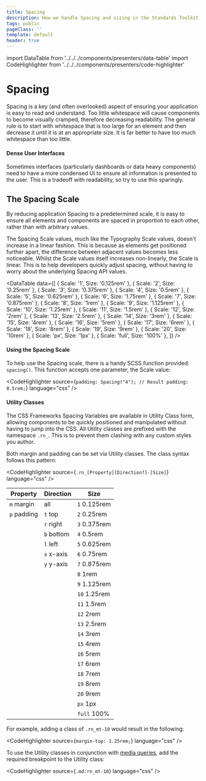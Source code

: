 ```yaml
---
title: Spacing
description: How we handle Spacing and sizing in the Standards Toolkit
tags: public
pageClass: ''
template: default
header: true
---
```


import DataTable from '../../../components/presenters/data-table'
import CodeHighlighter from '../../../components/presenters/code-highlighter'

# Spacing

Spacing is a key (and often overlooked) aspect of ensuring your application is easy to read and understand. Too little whitespace will cause components to become visually cramped, therefore decreasing readability. The general rule is to start with whitespace that is too large for an element and then decrease it until it is at an appropriate size. It is far better to have too much whitespace than too little.

#### Dense User Interfaces

Sometimes interfaces (particularly dashboards or data heavy components) need to have a more condensed UI to ensure all information is presented to the user. This is a tradeoff with readability, so try to use this sparingly.

## The Spacing Scale

By reducing application Spacing to a predetermined scale, it is easy to ensure all elements and components are spaced in proportion to each other, rather than with arbitrary values.

The Spacing Scale values, much like the Typography Scale values, doesn't increase in a linear fashion. This is because as elements get positioned further apart, the difference between adjacent values becomes less noticeable. Whilst the Scale values itself increases non-linearly, the Scale is linear. This is to help developers quickly adjust spacing, without having to worry about the underlying Spacing API values.

<DataTable data={[
  {
    Scale: '1',
    Size: '0.125rem'
  },
  {
    Scale: '2',
    Size: '0.25rem'
  },
  {
    Scale: '3',
    Size: '0.375rem'
  },
  {
    Scale: '4',
    Size: '0.5rem'
  },
  {
    Scale: '5',
    Size: '0.625rem'
  },
  {
    Scale: '6',
    Size: '1.75rem'
  },
  {
    Scale: '7',
    Size: '0.875rem'
  },
  {
    Scale: '8',
    Size: '1rem'
  },
  {
    Scale: '9',
    Size: '1.125rem'
  },
  {
    Scale: '10',
    Size: '1.25rem'
  },
  {
    Scale: '11',
    Size: '1.5rem'
  },
  {
    Scale: '12',
    Size: '2rem'
  },
  {
    Scale: '13',
    Size: '2.5rem'
  },
  {
    Scale: '14',
    Size: '3rem'
  },
  {
    Scale: '15',
    Size: '4rem'
  },
  {
    Scale: '16',
    Size: '5rem'
  },
  {
    Scale: '17',
    Size: '6rem'
  },
  {
    Scale: '18',
    Size: '8rem'
  },
  {
    Scale: '19',
    Size: '9rem'
  },
  {
    Scale: '20',
    Size: '10rem'
  },
  {
    Scale: 'px',
    Size: '1px'
  },
  {
    Scale: 'full',
    Size: '100%'
  },
]} />

#### Using the Spacing Scale

To help use the Spacing scale, there is a handy SCSS function provided: `spacing()`. This function accepts one parameter, the Scale value:

<CodeHighlighter 
source={`padding: Spacing("4");
// Result
padding: 0.5rem;`} language="css"
/>

#### Utility Classes

The CSS Frameworks Spacing Variables are available in Utility Class form, allowing components to be quickly positioned and manipulated without having to jump into the CSS. All Utility classes are prefixed with the namespace `.rn_`. This is to prevent them clashing with any custom styles you author.

Both margin and padding can be set via Utility classes. The class syntax follows this pattern:

<CodeHighlighter 
source={`.rn_[Property][Direction?]-[Size]`} language="css"
/>

<div class="standard-table">

Property     | Direction  | Size
------------ | ---------- | -----------
`m` margin   | all        | `1` 0.125rem
`p` padding  | `t` top    | `2` 0.25rem
&nbsp;       | `r` right  | `3` 0.375rem
&nbsp;       | `b` bottom | `4` 0.5rem
&nbsp;       | `l` left   | `5` 0.625rem
&nbsp;       | `x` x-axis | `6` 0.75rem
&nbsp;       | `y` y-axis | `7` 0.875rem
&nbsp;       |            | `8` 1rem
&nbsp;       |            | `9` 1.125rem
&nbsp;       |            | `10` 1.25rem
&nbsp;       |            | `11` 1.5rem
&nbsp;       |            | `12` 2rem
&nbsp;       |            | `13` 2.5rem
&nbsp;       |            | `14` 3rem
&nbsp;       |            | `15` 4rem
&nbsp;       |            | `16` 5rem
&nbsp;       |            | `17` 6rem
&nbsp;       |            | `18` 7rem
&nbsp;       |            | `19` 8rem
&nbsp;       |            | `20` 9rem
&nbsp;       |            | `px` 1px
&nbsp;       |            | `full` 100%

</div>

For example, adding a class of `.rn_mt-10` would result in the following:

<CodeHighlighter 
source={`margin-top: 1.25rem;`} language="css"
/>


To use the Utility classes in conjunction with [media queries](/styles/breakpoints), add the required breakpoint to the Utility class:

<CodeHighlighter 
source={`.md:rn_mt-10`} language="css"
/>
